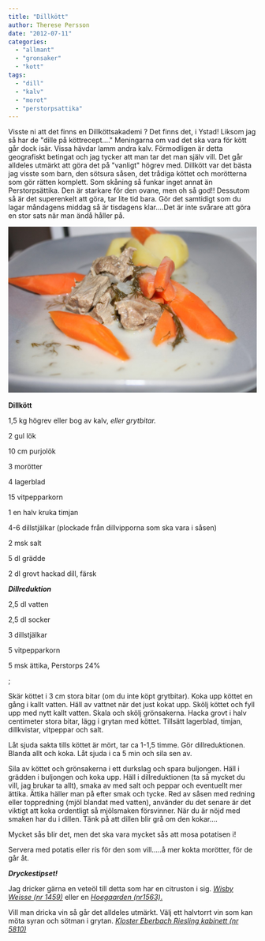 ```yaml
---
title: "Dillkött"
author: Therese Persson
date: "2012-07-11"
categories: 
  - "allmant"
  - "gronsaker"
  - "kott"
tags: 
  - "dill"
  - "kalv"
  - "morot"
  - "perstorpsattika"
---
```


Visste ni att det finns en Dillköttsakademi ? Det finns det, i Ystad! Liksom jag så har de "dille på köttrecept...." Meningarna om vad det ska vara för kött går dock isär. Vissa hävdar lamm andra kalv. Förmodligen är detta geografiskt betingat och jag tycker att man tar det man själv vill. Det går alldeles utmärkt att göra det på "vanligt" högrev med. Dillkött var det bästa jag visste som barn, den sötsura såsen, det trådiga köttet och morötterna som gör rätten komplett. Som skåning så funkar inget annat än Perstorpsättika. Den är starkare för den ovane, men oh så god!! Dessutom så är det superenkelt att göra, tar lite tid bara. Gör det samtidigt som du lagar måndagens middag så är tisdagens klar....Det är inte svårare att göra en stor sats när man ändå håller på.

![](/static/img/IMG_3623-1024x682.jpg "IMG_3623")

**Dillkött**

1,5 kg högrev eller bog av kalv, _eller grytbitar._

2 gul lök

10 cm purjolök

3 morötter

4 lagerblad

15 vitpepparkorn

1 en halv kruka timjan

4-6 dillstjälkar (plockade från dillvipporna som ska vara i såsen)

2 msk salt

5 dl grädde

2 dl grovt hackad dill, färsk

_**Dillreduktion**_

2,5 dl vatten

2,5 dl socker

3 dillstjälkar

5 vitpepparkorn

5 msk ättika, Perstorps 24%

;

Skär köttet i 3 cm stora bitar (om du inte köpt grytbitar). Koka upp köttet en gång i kallt vatten. Häll av vattnet när det just kokat upp. Skölj köttet och fyll upp med nytt kallt vatten. Skala och skölj grönsakerna. Hacka grovt i halv centimeter stora bitar, lägg i grytan med köttet. Tillsätt lagerblad, timjan, dillkvistar, vitpeppar och salt.

Låt sjuda sakta tills köttet är mört, tar ca 1-1,5 timme. Gör dillreduktionen. Blanda allt och koka. Låt sjuda i ca 5 min och sila sen av.

Sila av köttet och grönsakerna i ett durkslag och spara buljongen. Häll i grädden i buljongen och koka upp. Häll i dillreduktionen (ta så mycket du vill, jag brukar ta allt), smaka av med salt och peppar och eventuellt mer ättika. Ättika häller man på efter smak och tycke. Red av såsen med redning eller toppredning (mjöl blandat med vatten), använder du det senare är det viktigt att koka ordentligt så mjölsmaken försvinner. När du är nöjd med smaken har du i dillen. Tänk på att dillen blir grå om den kokar....

Mycket sås blir det, men det ska vara mycket sås att mosa potatisen i!

Servera med potatis eller ris för den som vill.....å mer kokta morötter, för de går åt.

_**Dryckestipset!**_

Jag dricker gärna en veteöl till detta som har en citruston i sig. [_Wisby Weisse (nr 1459)_](https://www.systembolaget.se/Sok-dryck/Dryck/?artikelId=516291&varuNr=1459&referringUrl=%2fglobalsok) eller en [_Hoegaarden (nr1563)_.](https://www.systembolaget.se/Sok-dryck/Dryck/?searchquery=1563&artikelId=34564&varuNr=1563&referringUrl=%2fTemplates%2fPublic%2fPages%2fGlobalSearchPage.aspx%3fsearchquery%3d1563%26id%3d1594%26epslanguage%3dsv)

Vill man dricka vin så går det alldeles utmärkt. Välj ett halvtorrt vin som kan möta syran och sötman i grytan. [_Kloster Eberbach Riesling kabinett (nr 5810)_](https://www.systembolaget.se/Sok-dryck/Dryck/?searchquery=5810&sortfield=Default&sortdirection=Ascending&hitsoffset=0&page=1&searchview=All&groupfiltersheader=Default&filters=searchquery%2c&artikelId=40814&varuNr=5810&referringUrl=%2fSok-dryck%2f%3fsearchquery%3d5810%26sortfield%3dDefault%26sortdirection%3dAscending%26hitsoffset%3d0%26page%3d1%26searchview%3dAll%26groupfiltersheader%3dDefault%26filters%3dsearchquery%252c)
